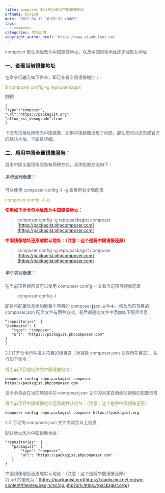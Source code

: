 ```yaml
---
title: composer 默认地址改为中国镜像地址
urlname: bxx1s8
date: '2022-04-12 10:05:31 +0000'
tags:
  - composer
categories: 学无止境
copyright_author_href: 'https://www.xiaohuihui.net'
---
```


<font style="color:rgb(83, 104, 121);">composer 默认地址改为中国镜像地址，以及中国镜像地址还原成默认地址</font>

### 一、查看当前镜像地址

<font style="color:rgb(83, 104, 121);">在命令行输入如下命令，即可查看全局镜像地址：</font>

<font style="color:rgb(125, 163, 60);">$ composer config -g repo.packagist</font>

**<font style="color:rgb(153, 153, 153) !important;background-color:rgb(221, 221, 221) !important;">PHP</font>**

```plain
{
"type":"composer",
"url":"https://packagist.org",
"allow_ssl_downgrade":true
}
```

<font style="color:rgb(83, 104, 121);"></font>

<font style="color:rgb(83, 104, 121);">下面有把地址修改为中国镜像，如果中国镜像出现了问题，那么您可以还原成官方的默认地址，下面是详细。</font>

### 二、启用中国全量镜像服务：

<font style="color:rgb(83, 104, 121);">启用中国全量镜像服务有两种方式，具体配置方法如下：</font>

##### <font style="color:rgb(83, 104, 121);">系统全局配置：</font>

<font style="color:rgb(83, 104, 121);">可以使用 composer config -l -g 查看所有全局配置</font>

<font style="color:rgb(125, 163, 60);">composer config -l -g</font>

**<font style="color:rgb(255, 0, 0);">使用如下命令将地址改为中国镜像地址：</font>**

> composer config -g repo.packagist composer [https://packagist.phpcomposer.com](https://packagist.phpcomposer.com)

**<font style="color:rgb(255, 0, 0);">中国镜像地址还原成默认地址：（注意：这个是将中国镜像还原）</font>**

> composer config -g repo.packagist composer [https://packagist.phpcomposer.com](https://packagist.phpcomposer.com)

##### <font style="color:rgb(83, 104, 121);">单个项目配置：</font>

<font style="color:rgb(83, 104, 121);">在当前项目根目录可以使用 composer config -l 查看当前项目镜像配置</font>

> composer config -l

<font style="color:rgb(83, 104, 121);">即将将配置信息添加到某个项目的 composer.</font>[js](https://xiaohuihui.net.cn/archives/tag/js/)<font style="color:rgb(83, 104, 121);">on 文件中。修改当前项目的 composer.json 配置文件有两种方式，最后都是向文件中添加如下配置信息：</font>

```plain
"repositories": {
"packagist": {
   "type": "composer",
   "url": "https://packagist.phpcomposer.com"
}
}
```

<font style="color:rgb(83, 104, 121);"></font>

<font style="color:rgb(83, 104, 121);">2.1 打开命令行并进入项目的根目录（也就是 composer.json 文件所在目录），执行如下命令：</font>

<font style="color:rgb(125, 163, 60);">将当前项目地址改为中国镜像地址：</font>

```plain
composer config repo.packagist composer https://packagist.phpcomposer.com
```

<font style="color:rgb(83, 104, 121);">该命令将会在当前项目中的 composer.json 文件的末尾自动添加镜像的配置信息</font>

<font style="color:rgb(125, 163, 60);">将当前项目中国镜像地址还原成默认地址：（注意：这个是将中国镜像还原）</font>

```plain
composer config repo.packagist composer https://packagist.org
```

<font style="color:rgb(83, 104, 121);">2.2 手动向 composer.json 文件中添加以上信息</font>

<font style="color:rgb(83, 104, 121);">默认地址改为中国镜像地址：</font>

```plain
"repositories": {
   "packagist": {
       "type": "composer",
       "url": "https://packagist.phpcomposer.com"
   }
}
```

<font style="color:rgb(83, 104, 121);"></font>

<font style="color:rgb(83, 104, 121);">中国镜像地址还原成默认地址：（注意：这个是将中国镜像还原）  
</font><font style="color:rgb(83, 104, 121);">将 url 的值改为：</font>[https://packagist.org](https://xiaohuihui.net.cn/wp-content/themes/begin/inc/go.php?url=https://packagist.org/)
